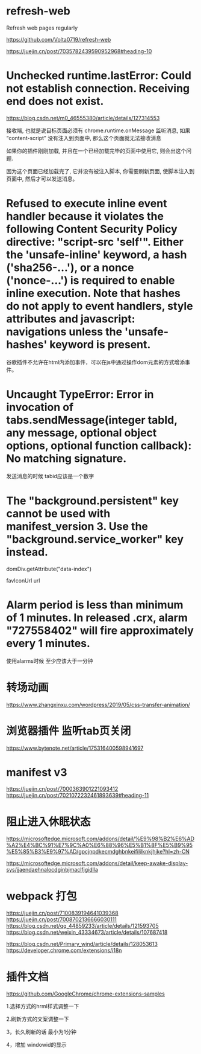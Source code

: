 <!--
 * @Author: fanjf
 * @Date: 2023-07-20 10:43:02
 * @LastEditTime: 2023-07-28 16:42:28
 * @LastEditors: fanjf
 * @FilePath: \refresh-web\README.md
 * @Description: 🎉🎉🎉
-->
# refresh-web
Refresh web pages regularly

https://github.com/Volta0719/refresh-web

<meta http-equiv="refresh" content="5">

https://juejin.cn/post/7035782439590952968#heading-10

# Unchecked runtime.lastError: Could not establish connection. Receiving end does not exist.
https://blog.csdn.net/m0_46555380/article/details/127314553

接收端, 也就是说目标页面必须有 chrome.runtime.onMessage 监听消息, 如果 “content-script” 没有注入到页面中, 那么这个页面就无法接收消息

如果你的插件刚刚加载, 并且在一个已经加载完毕的页面中使用它, 则会出这个问题.

因为这个页面已经加载完了, 它并没有被注入脚本, 你需要刷新页面, 使脚本注入到页面中, 然后才可以发送消息。

# Refused to execute inline event handler because it violates the following Content Security Policy directive: "script-src 'self'". Either the 'unsafe-inline' keyword, a hash ('sha256-...'), or a nonce ('nonce-...') is required to enable inline execution. Note that hashes do not apply to event handlers, style attributes and javascript: navigations unless the 'unsafe-hashes' keyword is present.
谷歌插件不允许在html内添加事件，可以在js中通过操作dom元素的方式增添事件。

# Uncaught TypeError: Error in invocation of tabs.sendMessage(integer tabId, any message, optional object options, optional function callback): No matching signature.
发送消息的时候 tabid应该是一个数字


# The "background.persistent" key cannot be used with manifest_version 3. Use the "background.service_worker" key instead.

domDiv.getAttribute("data-index")

favIconUrl
url
# Alarm period is less than minimum of 1 minutes. In released .crx, alarm "727558402" will fire approximately every 1 minutes.
使用alarms时候  至少应该大于一分钟

# 转场动画

https://www.zhangxinxu.com/wordpress/2019/05/css-transfer-animation/

# 浏览器插件 监听tab页关闭

https://www.bytenote.net/article/175316400598941697

# manifest v3
https://juejin.cn/post/7000363901221093412
https://juejin.cn/post/7021072232461893639#heading-11

# 阻止进入休眠状态
https://microsoftedge.microsoft.com/addons/detail/%E9%98%B2%E6%AD%A2%E4%BC%91%E7%9C%A0%E6%88%96%E5%B1%8F%E5%B9%95%E5%85%B3%E9%97%AD/gpcjnpdkecmdghbnkeifiljlknkjhjke?hl=zh-CN

https://microsoftedge.microsoft.com/addons/detail/keep-awake-display-sys/jjaendaehnalocdginbjmaclfjgidlla

# webpack 打包
https://juejin.cn/post/7100839194641039368
https://juejin.cn/post/7008702136666030111
https://blog.csdn.net/qq_44859233/article/details/121593705
https://blog.csdn.net/weixin_43334673/article/details/107687418

https://blog.csdn.net/Primary_wind/article/details/128053613
https://developer.chrome.com/extensions/i18n

# 插件文档

https://github.com/GoogleChrome/chrome-extensions-samples


1.选择方式的hrml样式调整一下

2.刷新方式的文案调整一下

3，长久刷新的话 最小为1分钟 

4，增加 windowid的显示

